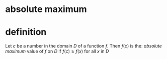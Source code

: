# absolute maximum

# definition

Let $c$ be a number in the domain $D$ of a function $f$. Then $f(c)$ is the:
*absolute maximum* value of $f$ on $D$ if $f(c) \geq f(x)$ for all $x$ in $D$
